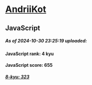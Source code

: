 # [AndriiKot](https://www.codewars.com/users/AndriiKot) 
## JavaScript
##### As of 2024-10-30 23:25:19 uploaded:
#### JavaScript rank: 4 kyu
#### JavaScript score: 655
##### [8-kyu: 323](https://github.com/AndriiKot/JavaScript__CodeWars/tree/main/kyu-8)
